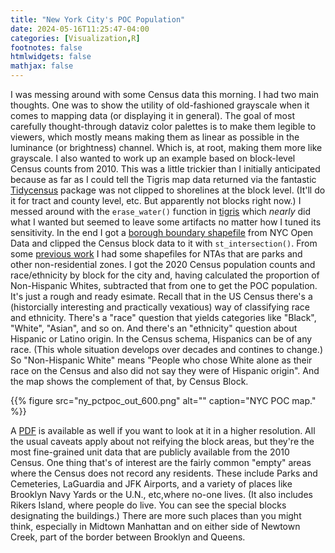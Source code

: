 ```yaml
---
title: "New York City's POC Population"
date: 2024-05-16T11:25:47-04:00
categories: [Visualization,R]
footnotes: false
htmlwidgets: false
mathjax: false
---
```


I was messing around with some Census data this morning. I had two main thoughts. One was to show the utility of old-fashioned grayscale when it comes to mapping data (or displaying it in general). The goal of most carefully thought-through dataviz color palettes is to make them legible to viewers, which mostly means making them as linear as possible in the luminance (or brightness) channel. Which is, at root, making them more like grayscale. I also wanted to work up an example based on block-level Census counts from 2010. This was a little trickier than I initially anticipated because as far as I could tell the Tigris map data returned via the fantastic [Tidycensus](https://walker-data.com/tidycensus/) package was not clipped to shorelines at the block level. (It'll do it for tract and county level, etc. But apparently not blocks right now.) I messed around with the `erase_water()` function in [tigris](https://github.com/walkerke/tigris) which _nearly_ did what I wanted but seemed to leave some artifacts no matter how I tuned its sensitivity. In the end I got a [borough boundary shapefile](https://data.cityofnewyork.us/City-Government/Borough-Boundaries/tqmj-j8zm) from NYC Open Data and clipped the Census block data to it with `st_intersection()`. From some [previous work](https://kieranhealy.org/blog/archives/2024/02/29/street-tree-diameters-and-income-in-new-york-city-neighborhoods/) I had some shapefiles for NTAs that are parks and other non-residential zones. I got the 2020 Census population counts and race/ethnicity by block for the city and, having calculated the proportion of Non-Hispanic Whites, subtracted that from one to get the POC population. It's just a rough and ready esimate. Recall that in the US Census there's a (historcially interesting and practically vexatious) way of classifying race and ethnicity. There's a "race" question that yields categories like "Black", "White", "Asian", and so on. And there's an "ethnicity" question about Hispanic or Latino origin. In the Census schema, Hispanics can be of any race. (This whole situation develops over decades and contines to change.) So "Non-Hispanic White" means "People who chose White alone as their race on the Census and also did not say they were of Hispanic origin". And the map shows the complement of that, by Census Block. 



{{% figure src="ny_pctpoc_out_600.png" alt="" caption="NYC POC map." %}}

A [PDF](ny_pctpoc_out.pdf) is available as well if you want to look at it in a higher resolution. All the usual caveats apply about not reifying the block areas, but they're the most fine-grained unit data that are publicly available from the 2010 Census. One thing that's of interest are the fairly common "empty" areas where the Census does not record any residents. These include Parks and Cemeteries, LaGuardia and JFK Airports, and a variety of places like Brooklyn Navy Yards or the U.N., etc,where no-one lives. (It also includes Rikers Island, where people do live. You can see the special blocks designating the buildings.) There are more such places than you might think, especially in Midtown Manhattan and on either side of Newtown Creek, part of the border between Brooklyn and Queens. 

